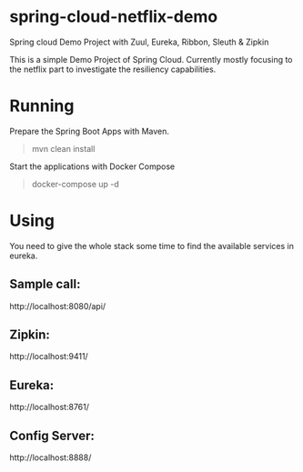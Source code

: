 # spring-cloud-netflix-demo
Spring cloud Demo Project with Zuul, Eureka, Ribbon, Sleuth &amp; Zipkin

This is a simple Demo Project of Spring Cloud. Currently mostly focusing to the netflix part to investigate the resiliency capabilities.

# Running

Prepare the Spring Boot Apps with Maven.

> mvn clean install 

Start the applications with Docker Compose

> docker-compose up -d

# Using

You need to give the whole stack some time to find the available services in eureka.

## Sample call:

http://localhost:8080/api/

## Zipkin:

http://localhost:9411/

## Eureka:

http://localhost:8761/

## Config Server:

http://localhost:8888/
